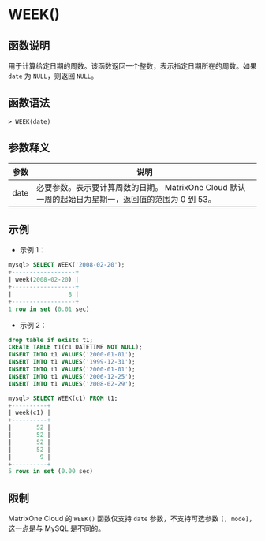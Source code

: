 # **WEEK()**

## **函数说明**

用于计算给定日期的周数。该函数返回一个整数，表示指定日期所在的周数。如果 `date` 为 `NULL`，则返回 `NULL`。

## **函数语法**

```
> WEEK(date)
```

## **参数释义**

|  参数   | 说明 |
|  ----  | ----  |
| date  | 必要参数。表示要计算周数的日期。 MatrixOne Cloud 默认一周的起始日为星期一，返回值的范围为 0 到 53。 |

## **示例**

- 示例 1：

```sql
mysql> SELECT WEEK('2008-02-20');
+------------------+
| week(2008-02-20) |
+------------------+
|                8 |
+------------------+
1 row in set (0.01 sec)
```

- 示例 2：

```sql
drop table if exists t1;
CREATE TABLE t1(c1 DATETIME NOT NULL);
INSERT INTO t1 VALUES('2000-01-01');
INSERT INTO t1 VALUES('1999-12-31');
INSERT INTO t1 VALUES('2000-01-01');
INSERT INTO t1 VALUES('2006-12-25');
INSERT INTO t1 VALUES('2008-02-29');

mysql> SELECT WEEK(c1) FROM t1;
+----------+
| week(c1) |
+----------+
|       52 |
|       52 |
|       52 |
|       52 |
|        9 |
+----------+
5 rows in set (0.00 sec)
```

## **限制**

MatrixOne Cloud 的 `WEEK()` 函数仅支持 `date` 参数，不支持可选参数 `[, mode]`，这一点是与 MySQL 是不同的。
